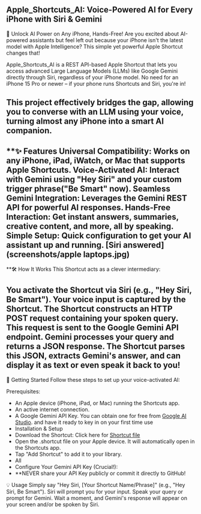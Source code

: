 ## Apple_Shortcuts_AI: Voice-Powered AI for Every iPhone with Siri & Gemini
🚀 Unlock AI Power on Any iPhone, Hands-Free!
Are you excited about AI-powered assistants but feel left out because your iPhone isn't the latest model with Apple Intelligence? This simple yet powerful Apple Shortcut changes that!

Apple_Shortcuts_AI is a REST API-based Apple Shortcut that lets you access advanced Large Language Models (LLMs) like Google Gemini directly through Siri, regardless of your iPhone model. No need for an iPhone 15 Pro or newer – if your phone runs Shortcuts and Siri, you're in!

This project effectively bridges the gap, allowing you to converse with an LLM using your voice, turning almost any iPhone into a smart AI companion.
---

**✨ Features
Universal Compatibility: Works on any iPhone, iPad, iWatch, or Mac that supports Apple Shortcuts.
Voice-Activated AI: Interact with Gemini using "Hey Siri" and your custom trigger phrase("Be Smart" now).
Seamless Gemini Integration: Leverages the Gemini REST API for powerful AI responses.
Hands-Free Interaction: Get instant answers, summaries, creative content, and more, all by speaking.
Simple Setup: Quick configuration to get your AI assistant up and running.
[Siri answered](screenshots/apple laptops.jpg)
---

**🛠️ How It Works
This Shortcut acts as a clever intermediary:

You activate the Shortcut via Siri (e.g., "Hey Siri, Be Smart").
Your voice input is captured by the Shortcut.
The Shortcut constructs an HTTP POST request containing your spoken query.
This request is sent to the Google Gemini API endpoint.
Gemini processes your query and returns a JSON response.
The Shortcut parses this JSON, extracts Gemini's answer, and can display it as text or even speak it back to you!
---

🚀 Getting Started
Follow these steps to set up your voice-activated AI:

Prerequisites:
- An Apple device (iPhone, iPad, or Mac) running the Shortcuts app.
- An active internet connection.
- A Google Gemini API Key. You can obtain one for free from [Google AI Studio](https://ai.google.dev/gemini-api/docs/api-key). and have it ready to key in on your first time use 
- Installation & Setup
- Download the Shortcut: Click here for [Shortcut file](https://www.icloud.com/shortcuts/3f872467ab514defb5b3ac75f8a28e1a)
- Open the .shortcut file on your Apple device. It will automatically open in the Shortcuts app.
- Tap "Add Shortcut" to add it to your library.
- All 
- Configure Your Gemini API Key (Crucial!):
- **NEVER share your API Key publicly or commit it directly to GitHub!


💡 Usage
Simply say "Hey Siri, [Your Shortcut Name/Phrase]" (e.g., "Hey Siri, Be Smart").
Siri will prompt you for your input.
Speak your query or prompt for Gemini.
Wait a moment, and Gemini's response will appear on your screen and/or be spoken by Siri.

